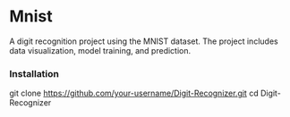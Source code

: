 # Mnist
A digit recognition project using the MNIST dataset. The project includes data visualization, model training, and prediction.

### Installation
git clone https://github.com/your-username/Digit-Recognizer.git
cd Digit-Recognizer
